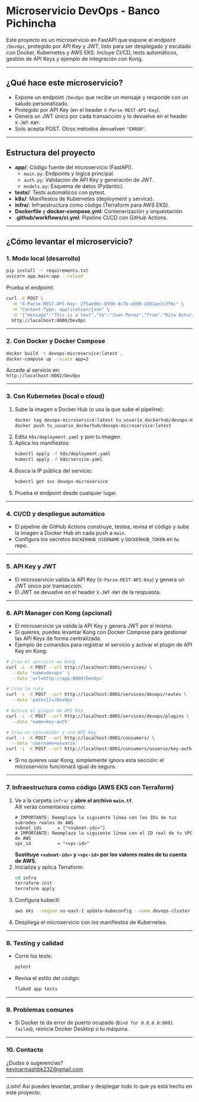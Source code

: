 # Microservicio DevOps - Banco Pichincha

Este proyecto es un microservicio en FastAPI que expone el endpoint `/DevOps`, protegido por API Key y JWT, listo para ser desplegado y escalado con Docker, Kubernetes y AWS EKS. Incluye CI/CD, tests automáticos, gestión de API Keys y ejemplo de integración con Kong.

---

## ¿Qué hace este microservicio?

- Expone un endpoint `/DevOps` que recibe un mensaje y responde con un saludo personalizado.
- Protegido por API Key (en el header `X-Parse-REST-API-Key`).
- Genera un JWT único por cada transacción y lo devuelve en el header `X-JWT-KWY`.
- Solo acepta POST. Otros métodos devuelven `"ERROR"`.

---

## Estructura del proyecto

- **app/**: Código fuente del microservicio (FastAPI).
  - `main.py`: Endpoints y lógica principal.
  - `auth.py`: Validación de API Key y generación de JWT.
  - `models.py`: Esquema de datos (Pydantic).
- **tests/**: Tests automáticos con pytest.
- **k8s/**: Manifiestos de Kubernetes (deployment y service).
- **infra/**: Infraestructura como código (Terraform para AWS EKS).
- **Dockerfile** y **docker-compose.yml**: Contenerización y orquestación.
- **.github/workflows/ci.yml**: Pipeline CI/CD con GitHub Actions.

---

## ¿Cómo levantar el microservicio?

### 1. Modo local (desarrollo)
```bash
pip install -r requirements.txt
uvicorn app.main:app --reload
```
Prueba el endpoint:
```bash
curl -X POST \
  -H "X-Parse-REST-API-Key: 2f5ae96c-b558-4c7b-a590-a501ae1c3f6c" \
  -H "Content-Type: application/json" \
  -d '{"message":"This is a test","to":"Juan Perez","from":"Rita Asturia","timeToLifeSec":45}' \
  http://localhost:8000/DevOps
```

---

### 2. Con Docker y Docker Compose
```bash
docker build -t devops-microservice:latest .
docker-compose up --scale app=2
```
Accede al servicio en:  
`http://localhost:8002/DevOps`

---

### 3. Con Kubernetes (local o cloud)
1. Sube la imagen a Docker Hub (o usa la que sube el pipeline):
   ```bash
   docker tag devops-microservice:latest tu_usuario_dockerhub/devops-microservice:latest
   docker push tu_usuario_dockerhub/devops-microservice:latest
   ```
2. Edita `k8s/deployment.yaml` y pon tu imagen.
3. Aplica los manifiestos:
   ```bash
   kubectl apply -f k8s/deployment.yaml
   kubectl apply -f k8s/service.yaml
   ```
4. Busca la IP pública del servicio:
   ```bash
   kubectl get svc devops-microservice
   ```
5. Prueba el endpoint desde cualquier lugar.

---

### 4. CI/CD y despliegue automático
- El pipeline de GitHub Actions construye, testea, revisa el código y sube la imagen a Docker Hub en cada push a `main`.
- Configura los secretos `DOCKERHUB_USERNAME` y `DOCKERHUB_TOKEN` en tu repo.

---

### 5. API Key y JWT
- El microservicio valida la API Key (`X-Parse-REST-API-Key`) y genera un JWT único por transacción.
- El JWT se devuelve en el header `X-JWT-KWY` de la respuesta.

---

### 6. API Manager con Kong (opcional)
- El microservicio ya valida la API Key y genera JWT por sí mismo.
- Si quieres, puedes levantar Kong con Docker Compose para gestionar las API Keys de forma centralizada.
- Ejemplo de comandos para registrar el servicio y activar el plugin de API Key en Kong:
```bash
# Crea el servicio en Kong
curl -i -X POST --url http://localhost:8001/services/ \
  --data 'name=devops' \
  --data 'url=http://app:8000/DevOps'

# Crea la ruta
curl -i -X POST --url http://localhost:8001/services/devops/routes \
  --data 'paths[]=/DevOps'

# Activa el plugin de API Key
curl -i -X POST --url http://localhost:8001/services/devops/plugins \
  --data 'name=key-auth'

# Crea un consumidor y una API Key
curl -i -X POST --url http://localhost:8001/consumers/ \
  --data 'username=usuario'
curl -i -X POST --url http://localhost:8001/consumers/usuario/key-auth
```
- Si no quieres usar Kong, simplemente ignora esta sección: el microservicio funcionará igual de seguro.

---

### 7. Infraestructura como código (AWS EKS con Terraform)
1. Ve a la carpeta `infra/` y **abre el archivo `main.tf`**.  
   Allí verás comentarios como:
   ```hcl
   # IMPORTANTE: Reemplaza la siguiente línea con los IDs de tus subredes reales de AWS
   subnet_ids      = ["<subnet-ids>"]
   # IMPORTANTE: Reemplaza la siguiente línea con el ID real de tu VPC de AWS
   vpc_id          = "<vpc-id>"
   ```
   **Sustituye `<subnet-ids>` y `<vpc-id>` por los valores reales de tu cuenta de AWS.**
2. Inicializa y aplica Terraform:
   ```bash
   cd infra
   terraform init
   terraform apply
   ```
3. Configura kubectl:
   ```bash
   aws eks --region us-east-1 update-kubeconfig --name devops-cluster
   ```
4. Despliega el microservicio con los manifiestos de Kubernetes.

---

### 8. Testing y calidad
- Corre los tests:
  ```bash
  pytest
  ```
- Revisa el estilo del código:
  ```bash
  flake8 app tests
  ```

---

### 9. Problemas comunes
- Si Docker te da error de puerto ocupado (`Bind for 0.0.0.0:8001 failed`), reinicia Docker Desktop o tu máquina.

---

### 10. Contacto
¿Dudas o sugerencias?  
kevinarmashbk232@gmail.com

---

¡Listo! Así puedes levantar, probar y desplegar todo lo que ya está hecho en este proyecto. 